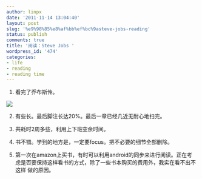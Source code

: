 ```yaml
---
author: linpx
date: '2011-11-14 13:04:40'
layout: post
slug: '%e9%98%85%e8%af%bb%ef%bc%9asteve-jobs-reading'
status: publish
comments: true
title: '阅读：Steve Jobs '
wordpress_id: '474'
categories:
- life
- reading
- reading time
---
```


1. 看完了乔布斯传。

![](http://ecx.images-amazon.com/images/I/41lGhIX733L._SL500_AA300_.jpg)

2. 有些长。最后脚注长达20%。最后一章已经几近无耐心地扫完。

3. 共耗时2周多些，利用上下班空余时间。

4. 书不错。学到的地方是，一定要focus。把不必要的细节全部删除。

5. 第一次在amazon上买书，有时可以利用android的同步来进行阅读。正在考虑是否要保持这样看书的方式，除了一些书本购买的费用外，我实在看不出不这样
做的原因。

